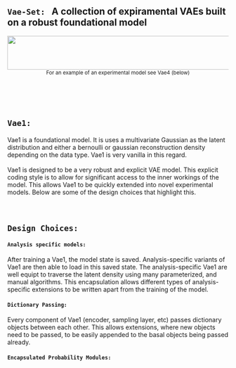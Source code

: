 ## `Vae-Set:` &nbsp; A collection of expiramental VAEs built on a robust foundational model


<p align="center">
  <kbd>
  <img src="https://github.com/SB-27182/Vae_Set/blob/master/assets/readme_images/topOfSeven.jpg" width=700 height=77 />
  </kbd>
  <br>
  <sub>For an example of an experimental model see Vae4 (below)</sub> 
</p>
<br>
<br>
<br>

## `Vae1:` &nbsp;
Vae1 is a foundational model. It is uses a multivariate Gaussian as the latent distribution and either a bernoulli or gaussian reconstruction density depending on the data type. Vae1 is very vanilla in this regard.
<br>
<br>
Vae1 is designed to be a very robust and explicit VAE model. This explicit coding style is to allow for significant access to the inner workings of the model. This allows Vae1 to be quickly extended into novel experimental models. Below are some of the design choices that highlight this.
<br>
<br>
<br>

## `Design Choices: `

#### `Analysis specific models:`
After training a Vae1, the model state is saved. Analysis-specific variants of Vae1 are then able to load in this saved state. The analysis-specific Vae1 are well equipt to traverse the latent density using many parameterized, and manual algorithms. This encapsulation allows different types of analysis-specific extensions to be written apart from the training of the model.

#### `Dictionary Passing:`
Every component of Vae1 (encoder, sampling layer, etc) passes dictionary objects between each other. This allows extensions, where new objects need to be passed, to be easily appended to the basal objects being passed already.

#### `Encapsulated Probability Modules:`

